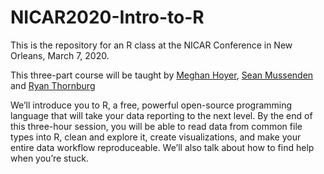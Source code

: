 # NICAR2020-Intro-to-R

This is the repository for an R class at the NICAR Conference in New Orleans, March 7, 2020. 

This three-part course will be taught by [Meghan Hoyer](https://github.com/meghanhoyer), [Sean Mussenden](https://github.com/smussenden) and [Ryan Thornburg](https://github.com/rtburg/)

We’ll introduce you to R, a free, powerful open-source programming language that will take your data reporting to the next level. By the end of this three-hour session, you will be able to read data from common file types into R, clean and explore it, create visualizations, and make your entire data workflow reproduceable. We’ll also talk about how to find help when you’re stuck.